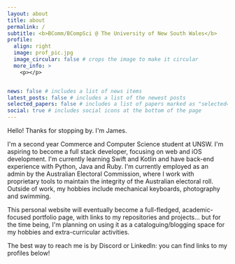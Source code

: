 ```yaml
---
layout: about
title: about
permalink: /
subtitle: <b>BComm/BCompSci @ The University of New South Wales</b>
profile:
  align: right
  image: prof_pic.jpg
  image_circular: false # crops the image to make it circular
  more_info: >
    <p></p>


news: false # includes a list of news items
latest_posts: false # includes a list of the newest posts
selected_papers: false # includes a list of papers marked as "selected={true}"
social: true # includes social icons at the bottom of the page
---
```


Hello! Thanks for stopping by. I'm James.

I'm a second year Commerce and Computer Science student at UNSW. I'm aspiring to become a full stack developer, focusing on web and iOS development. I'm currently learning Swift and Kotlin and have back-end experience with Python, Java and Ruby. I'm currently employed as an admin by the Australian Electoral Commission, where I work with proprietary tools to maintain the integrity of the Australian electoral roll. Outside of work, my hobbies include mechanical keyboards, photography and swimming.

This personal website will eventually become a full-fledged, academic-focused portfolio page, with links to my repositories and projects... but for the time being, I'm planning on using it as a cataloguing/blogging space for my hobbies and extra-curricular activities.

The best way to reach me is by Discord or LinkedIn: you can find links to my profiles below!
